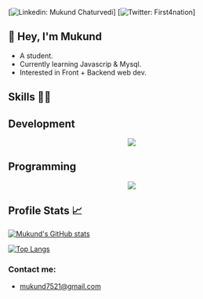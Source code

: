 

[![Linkedin: Mukund Chaturvedi](https://www.linkedin.com/in/mukund-chaturvedi-0276a024b/)]
[![Twitter: First4nation](https://twitter.com/First4Nation?t=RQ8OAQvis25-xiD_g7syRg&s=09)]

## 👋 Hey, I'm Mukund
   - A student.
   - Currently learning Javascrip & Mysql.
   - Interested in Front + Backend web dev.


## Skills 👨‍💻

## Development  

<p align="center">
  <a href="https://skillicons.dev">
    <img src="https://skillicons.dev/icons?i=js,html,css,tailwind,react,firebase,mysql" />
  </a>
</p>


## Programming 
<p align="center">
  <a href="https://skillicons.dev">
    <img src="https://skillicons.dev/icons?i=c,python" />
  </a>
</p>


## Profile Stats 📈

[![Mukund's GitHub stats](https://github-readme-stats.vercel.app/api?username=mukund2988&show_icons=true)](https://github.com/mukund2988/github-readme-stats)

[![Top Langs](https://github-readme-stats.vercel.app/api/top-langs/?username=mukund&layout=compact)](https://github.com/mukund2988)


### Contact me:
   - mukund7521@gmail.com
